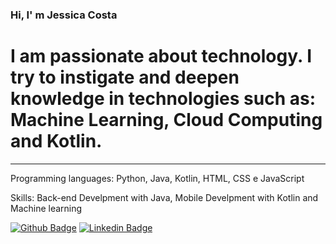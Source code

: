 ### Hi, I' m Jessica Costa

# I am passionate about technology. I try to instigate and deepen knowledge in technologies such as: Machine Learning, Cloud Computing and Kotlin.
-----
Programming languages: Python, Java, Kotlin, HTML, CSS e JavaScript

Skills: Back-end Develpment with Java, Mobile Develpment with Kotlin and Machine learning

[![Github Badge](https://img.shields.io/badge/-Github-000?style=flat-square&logo=Github&logoColor=white&link=https://github.com/jessicacosta07)](https://github.com/jessicacosta07)
[![Linkedin Badge](https://img.shields.io/badge/-LinkedIn-blue?style=flat-square&logo=Linkedin&logoColor=white&link=https:https://www.linkedin.com/in/jessicosta94/)](https://www.linkedin.com/in/jessicosta94/)




